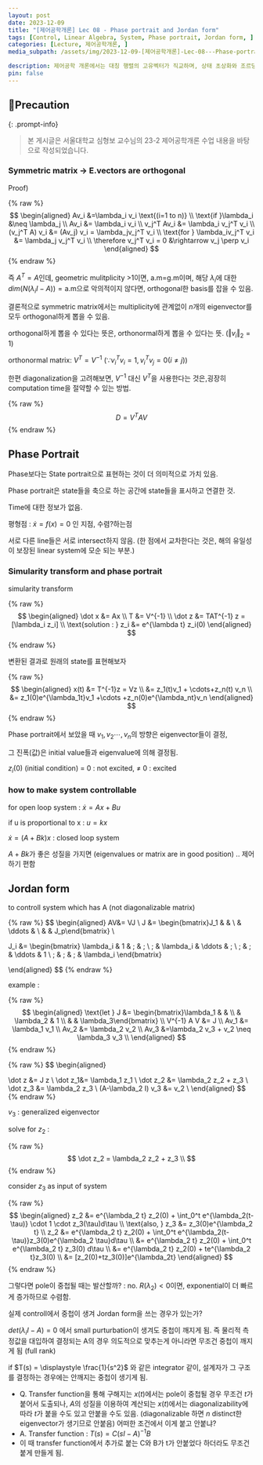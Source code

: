 ```yaml
---
layout: post
date: 2023-12-09
title: "[제어공학개론] Lec 08 - Phase portrait and Jordan form"
tags: [Control, Linear Algebra, System, Phase portrait, Jordan form, ]
categories: [Lecture, 제어공학개론, ]
media_subpath: /assets/img/2023-12-09-[제어공학개론]-Lec-08---Phase-portrait-and-Jordan-form.md

description: 제어공학 개론에서는 대칭 행렬의 고유벡터가 직교하며, 상태 초상화와 조르당 형식에 대한 내용을 다룹니다. 상태 초상화는 상태를 축으로 표시하고, 조르당 형식은 비대각화 가능한 시스템을 제어하는 방법을 설명합니다. 시스템의 제어 가능성을 높이기 위해 폐루프 시스템을 고려하며, 고유값과 고유벡터의 성질이 시스템의 동작에 미치는 영향을 논의합니다.
pin: false
---
```



## 📢Precaution


{: .prompt-info}


> 본 게시글은 서울대학교 심형보 교수님의 23-2 제어공학개론 수업 내용을 바탕으로 작성되었습니다.


### Symmetric matrix -> E.vectors are orthogonal


Proof)


{% raw %}
$$
\begin{aligned}
Av_i &=\lambda_i v_i \text{(i=1 to n)} \\
\text{if }\lambda_i &\neq \lambda_j \\
Av_i &= \lambda_i v_i \\
v_j^T Av_i &= \lambda_i v_j^T v_i \\
(v_j^T A) v_i &= (Av_j) v_i = \lambda_jv_j^T v_i \\
\text{for } \lambda_iv_j^T v_i &= \lambda_j v_j^T v_i \\
\therefore v_j^T v_i = 0 &\rightarrow v_j \perp v_i
\end{aligned}
$$
{% endraw %}


즉 $A^T=A$인데, geometric mulitplicity >1이면, a.m=g.m이며, 
해당 $\lambda_i$에 대한 $dim(N(\lambda_i I -A))=\text{a.m}$으로 악의적이지 않다면, orthogonal한 basis를 잡을 수 있음.


결론적으로 symmetric matrix에서는 multiplicity에 관계없이 $n$개의 eigenvector를 모두 orthogonal하게 뽑을 수 있음.


orthogonal하게 뽑을 수 있다는 뜻은, orthonormal하게 뽑을 수 있다는 뜻. ($\Vert v_i\Vert_2 = 1$)


orthonormal matrix: $V^T = V^{-1}$ ($\because v_i^Tv_i = 1, v_i^Tv_j=0 (i\neq j)$)


한편 diagonalization을 고려해보면, $V^{-1}$ 대신 $V^T$을 사용한다는 것은,굉장히 computation time을 절약할 수 있는 방법.


{% raw %}
$$
D = V^TAV
$$
{% endraw %}


## Phase Portrait


Phase보다는 State portrait으로 표현하는 것이 더 의미적으로 가치 있음.


Phase portrait은 state들을 축으로 하는 공간에 state들을 표시하고 연결한 것.


Time에 대한 정보가 없음.


평형점 : $\dot x = f(x)=0$ 인 지점, 수렴?하는점


서로 다른 line들은 서로 intersect하지 않음. (한 점에서 교차한다는 것은, 해의 유일성이 보장된 linear system에 모순 되는 부분.)


### Simularity transform and phase portrait


simularity transform


{% raw %}
$$
\begin{aligned}
\dot x &= Ax \\
T &= V^{-1} \\
\dot z &= TAT^{-1} z = [\lambda_i z_i] \\
\text{solution : } z_i &= e^{\lambda t} z_i(0)
\end{aligned}
$$
{% endraw %}


변환된 결과로 원래의 state를 표현해보자


{% raw %}
$$
\begin{aligned}
x(t) &= T^{-1}z = Vz \\
&= z_1(t)v_1 + \cdots+z_n(t) v_n \\
&= z_1(0)e^{\lambda_1t}v_1 +\cdots +z_n(0)e^{\lambda_nt}v_n
\end{aligned}
$$
{% endraw %}


Phase portrait에서 보았을 때 $v_1, v_2 \cdots, v_n$의 방향은 eigenvector들이 결정,


그 진폭(값)은 initial value들과 eigenvalue에 의해 결정됨.


$z_i(0)$ (initial condition) = 0 : not excited, $\neq$ 0 : excited


### how to make system controllable


for open loop system : $\dot x = Ax+Bu$


if u is proportional to x : $u=kx$


$\dot x = (A+Bk)x$ : closed loop system


$A+Bk$가 좋은 성질을 가지면 (eigenvalues or matrix are in good position) .. 제어하기 편함


## Jordan form


to controll system which has A (not diagonalizable matrix)


{% raw %}
$$
\begin{aligned}
AV&= VJ \\
J &= \begin{bmatrix}J_1 & & \\ & \ddots & \\ & & J_p\end{bmatrix} \\

J_i &=
\begin{bmatrix}
\lambda_i & 1            & \;     & \;  \\
\;        & \lambda_i    & \ddots & \;  \\
\;        & \;           & \ddots & 1   \\
\;        & \;           & \;     & \lambda_i
\end{bmatrix}


\end{aligned}
$$
{% endraw %}


example : 


{% raw %}
$$
\begin{aligned}
\text{let } J &= \begin{bmatrix}\lambda_1 & & \\ & \lambda_2 & 1 \\ & & \lambda_3\end{bmatrix} \\
V^{-1} A V &= J \\
Av_1 &= \lambda_1 v_1 \\
Av_2 &= \lambda_2 v_2 \\
Av_3 &=\lambda_2 v_3 + v_2 \neq \lambda_3 v_3 \\
\end{aligned}
$$
{% endraw %}


{% raw %}
$$
\begin{aligned}

\dot z &= J z \\
\dot z_1&= \lambda_1 z_1 \\
\dot z_2 &= \lambda_2 z_2 + z_3 \\
\dot z_3 &= \lambda_2 z_3 \\
(A-\lambda_2 I) v_3 &= v_2 \\
\end{aligned}
$$
{% endraw %}


$v_3$ : generalized eigenvector


solve for $z_2$ :


{% raw %}
$$
\dot z_2 = \lambda_2 z_2 + z_3 \\
$$
{% endraw %}


consider $z_3$ as input of system


{% raw %}
$$
\begin{aligned}
z_2 &= e^{\lambda_2 t} z_2(0) + \int_0^t e^{\lambda_2(t-\tau)} \cdot 1 \cdot z_3(\tau)d\tau \\
\text{also, } z_3 &= z_3(0)e^{\lambda_2 t} \\
z_2 &=  e^{\lambda_2 t} z_2(0) + \int_0^t e^{\lambda_2(t-\tau)}z_3(0)e^{\lambda_2 \tau}d\tau \\
&=  e^{\lambda_2 t} z_2(0) + \int_0^t  e^{\lambda_2 t} z_3(0) d\tau \\
&=  e^{\lambda_2 t} z_2(0)  + te^{\lambda_2 t}z_3(0) \\
&= [z_2(0)+tz_3(0)]e^{\lambda_2t}
\end{aligned}
$$
{% endraw %}


그렇다면 pole이 중첩될 때는 발산할까? : no. $R(\lambda_2)<0$이면, exponential이 더 빠르게 증가하므로 수렴함.


실제 controll에서 중첩이 생겨 Jordan form을 쓰는 경우가 있는가?


$det(\lambda_i I -A) = 0$ 에서 small purturbation이 생겨도 중첩이 깨지게 됨. 즉 물리적 측정값을 대입하여 결정되는 A의 경우 의도적으로 맞추는게 아니라면 무조건 중첩이 깨지게 됨 (full rank)


if  $T(s) = \displaystyle \frac{1}{s^2}$ 와 같은 integrator 같이, 설계자가 그 구조를 결정하는 경우에는 안깨지는 중첩이 생기게 됨.

- Q. Transfer function을 통해 구해지는 $x(t)$에서는 pole이 중첩될 경우 무조건 $t$가 붙어서 도출되나, $A$의 성질을 이용하여 계산되는 $x(t)$에서는 diagonalizability에 따라 $t$가 붙을 수도 있고 안붙을 수도 있음. (diagonalizable 하면 $n$ distinct한 eigenvector가 생기므로 안붙음) 어떠한 조건에서 이게 붙고 안붙냐?
- A. Transfer function : $T(s) = C(sI-A)^{-1}B$
- 이 때 transfer function에서 추가로 붙는 C와 B가 t가 안붙었다 하더라도 무조건 붙게 만들게 됨.


<script>
  window.MathJax = {
    tex: {
      macros: {
        R: "\\mathbb{R}",
        N: "\\mathbb{N}",
        Z: "\\mathbb{Z}",
        Q: "\\mathbb{Q}",
        C: "\\mathbb{C}",
        proj: "\\operatorname{proj}",
        rank: "\\operatorname{rank}",
        im: "\\operatorname{im}",
        dom: "\\operatorname{dom}",
        codom: "\\operatorname{codom}",
        argmax: "\\operatorname*{arg\,max}",
        argmin: "\\operatorname*{arg\,min}",
        "\\{": "\\lbrace",
        "\\}": "\\rbrace",
        sub: "\\subset",
        sup: "\\supset",
        sube: "\\subseteq",
        supe: "\\supseteq"
      },
      tags: "ams",
      strict: false, 
      inlineMath: [["$", "$"], ["\\(", "\\)"]],
      displayMath: [["$$", "$$"], ["\\[", "\\]"]]
    },
    options: {
      skipHtmlTags: ["script", "noscript", "style", "textarea", "pre"]
    }
  };
</script>
<script async src="https://cdn.jsdelivr.net/npm/mathjax@3/es5/tex-mml-chtml.js"></script>
